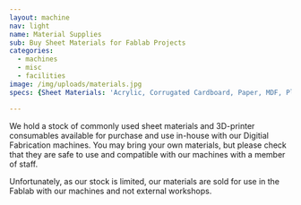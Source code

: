 ```yaml
---
layout: machine
nav: light
name: Material Supplies
sub: Buy Sheet Materials for Fablab Projects
categories:
  - machines
  - misc
  - facilities
image: /img/uploads/materials.jpg
specs: {Sheet Materials: 'Acrylic, Corrugated Cardboard, Paper, MDF, Plywood, Polypropylene', 3D-Printer Filaments: 'ABS, PLA, PVA, NinjaFlex, Bronzefill', SLA Resins: 'Formlabs Standard Resins, Castable Resin, Flexible Resin'}

---
```


We hold a stock of commonly used sheet materials and 3D-printer consumables available for purchase and use in-house with our Digitial Fabrication machines. You may bring your own materials, but please check that they are safe to use and compatible with our machines with a member of staff.

Unfortunately, as our stock is limited, our materials are sold for use in the Fablab with our machines and not external workshops.

